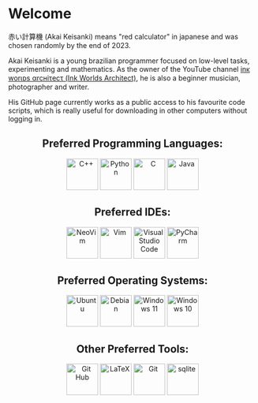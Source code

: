 # Welcome

赤い計算機 (Akai Keisanki) means "red calculator" in japanese and was chosen randomly by the end of 2023.

Akai Keisanki is a young brazilian programmer focused on low-level tasks, experimenting and mathematics.
As the owner of the YouTube channel [inκ worιᴅs αrcнiτecτ (Ink Worlds Architect)](https://www.youtube.com/@akaikeisanki), he is also a beginner musician, photographer and writer.

His GitHub page currently works as a public access to his favourite code scripts, which is really useful for downloading in other computers without logging in.

<h2 align="center">
Preferred Programming Languages:
</h2>
<p align="center">
<img src="https://cdn.jsdelivr.net/gh/devicons/devicon/icons/cplusplus/cplusplus-original.svg" alt="C++" width="64" heigth="64"/>
<img src="https://cdn.jsdelivr.net/gh/devicons/devicon/icons/python/python-original.svg" alt="Python" width="64" heigth="64"/>
<img src="https://cdn.jsdelivr.net/gh/devicons/devicon/icons/c/c-original.svg" alt="C" width="64" heigth="64"/>
<img src="https://cdn.jsdelivr.net/gh/devicons/devicon/icons/java/java-original.svg" alt="Java" width="64" heigth="64"/>
</p>

<h2 align="center">
Preferred IDEs:
</h2>
<p align="center">
<img src="https://cdn.jsdelivr.net/gh/devicons/devicon/icons/neovim/neovim-original.svg" alt="NeoVim" width="64" heigth="64"/>
<img src="https://cdn.jsdelivr.net/gh/devicons/devicon/icons/vim/vim-original.svg" alt="Vim" width="64" heigth="64"/>
<img src="https://cdn.jsdelivr.net/gh/devicons/devicon/icons/vscode/vscode-original.svg" alt="Visual Studio Code" width="64" heigth="64"/>
<img src="https://cdn.jsdelivr.net/gh/devicons/devicon/icons/pycharm/pycharm-original.svg" alt="PyCharm" width="64" heigth="64"/>
</p>

<h2 align="center">
Preferred Operating Systems:
</h2>
<p align="center">
<img src="https://cdn.jsdelivr.net/gh/devicons/devicon/icons/ubuntu/ubuntu-original.svg" alt="Ubuntu" width="64" heigth="64"/>
<img src="https://cdn.jsdelivr.net/gh/devicons/devicon/icons/debian/debian-original.svg" alt="Debian" width="64" heigth="64"/>
<img src="https://cdn.jsdelivr.net/gh/devicons/devicon/icons/windows11/windows11-original.svg" alt="Windows 11" width="64" heigth="64"/>
<img src="https://cdn.jsdelivr.net/gh/devicons/devicon/icons/windows8/windows8-original.svg" alt="Windows 10" width="64" heigth="64"/>
</p>

<h2 align="center">
Other Preferred Tools:
</h2>
<p align="center">
<img src="https://cdn.jsdelivr.net/gh/devicons/devicon/icons/github/github-original.svg" alt="Git Hub" width="64" heigth="64"/>
<img src="https://cdn.jsdelivr.net/gh/devicons/devicon/icons/latex/latex-original.svg" alt="LaTeX" width="64" heigth="64"/>
<img src="https://cdn.jsdelivr.net/gh/devicons/devicon/icons/git/git-original.svg" alt="Git" width="64" heigth="64"/>
<img src="https://cdn.jsdelivr.net/gh/devicons/devicon/icons/sqlite/sqlite-original.svg" alt="sqlite" width="64" heigth="64"/>
</p>
